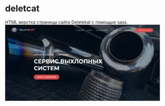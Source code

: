 # deletcat
HTML верстка страницы сайта Deletekat с помощью sass. 
![main block photo](https://raw.githubusercontent.com/vasya092/deletcat/master/main-block.jpg)
